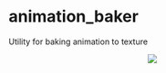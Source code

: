 # animation_baker
Utility for baking animation to texture
<p align="center">
<img src="https://imgur.com/9BZNuDT.gif">
</p>
